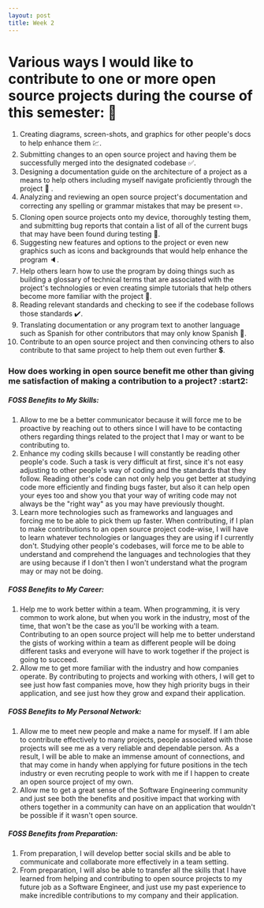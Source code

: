 ```yaml
---
layout: post
title: Week 2
---
```


# Various ways I would like to contribute to one or more open source projects during the course of this semester: :bell:

1. Creating diagrams, screen-shots, and graphics for other people's docs to help enhance them :chart:.
2. Submitting changes to an open source project and having them be successfully merged into the designated codebase :white_check_mark:.
3. Designing a documentation guide on the architecture of a project as a means to help others including myself navigate proficiently through the project :blue_book: .
4. Analyzing and reviewing an open source project's documentation and correcting any spelling or grammar mistakes that may be present :pencil2:.
5. Cloning open source projects onto my device, thoroughly testing them, and submitting bug reports that contain a list of all of the current bugs that may have been found during testing :bug:.
6. Suggesting new features and options to the project or even new graphics such as icons and backgrounds that would help enhance the program :speaker:.
7. Help others learn how to use the program by doing things such as building a glossary of technical terms that are associated with the project's technologies or even creating simple tutorials that help others become more familiar with the project :green_book:.
8. Reading relevant standards and checking to see if the codebase follows those standards :heavy_check_mark:.
9. Translating documentation or any program text to another language such as Spanish for other contributors that may only know Spanish :radio_button:.
10. Contribute to an open source project and then convincing others to also contribute to that same project to help them out even further :heavy_dollar_sign:.  

### How does working in open source benefit me other than giving me satisfaction of making a contribution to a project? :start2:

##### FOSS Benefits to My Skills:
1. Allow to me be a better communicator because it will force me to be proactive by reaching out to others since I will have to be contacting others regarding things related to the project that I may or want to be contributing to.
2. Enhance my coding skills because I will constantly be reading other people's code. Such a task is very difficult at first, since it's not easy adjusting to other people's way of coding and the standards that they follow. Reading other's code can not only help you get better at studying code more efficiently and finding bugs faster, but also it can help open your eyes too and show you that your way of writing code may not always be the "right way" as you may have previously thought.
3. Learn more technologies such as frameworks and languages and forcing me to be able to pick them up faster. When contributing, if I plan to make contributions to an open source project code-wise, I will have to learn whatever technologies or languages they are using if I currently don't. Studying other people's codebases, will force me to be able to understand and comprehend the languages and technologies that they are using because if I don't then I won't understand what the program may or may not be doing.

##### FOSS Benefits to My Career:
1. Help me to work better within a team. When programming, it is very common to work alone, but when you work in the industry, most of the time, that won't be the case as you'll be working with a team. Contributing to an open source project will help me to better understand the gists of working within a team as different people will be doing different tasks and everyone will have to work together if the project is going to succeed.
2. Allow me to get more familiar with the industry and how companies operate. By contributing to projects and working with others, I will get to see just how fast companies move, how they high priority bugs in their application, and see just how they grow and expand their application.

##### FOSS Benefits to My Personal Network:
1. Allow me to meet new people and make a name for myself. If I am able to contribute effectively to many projects, people associated with those projects will see me as a very reliable and dependable person. As a result, I will be able to make an immense amount of connections, and that may come in handy when applying for future positions in the tech industry or even recruting people to work with me if I happen to create an open source project of my own.
2. Allow me to get a great sense of the Software Engineering community and just see both the benefits and positive impact that working with others together in a community can have on an application that wouldn't be possible if it wasn't open source.

##### FOSS Benefits from Preparation:
1. From preparation, I will develop better social skills and be able to communicate and collaborate more effectively in a team setting.
2. From preparation, I will also be able to transfer all the skills that I have learned from helping and contributing to open source projects to my future job as a Software Engineer, and just use my past experience to make incredible contributions to my company and their application.


